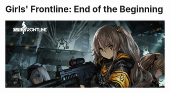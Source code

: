 # Girls' Frontline: End of the Beginning

![image](https://github.com/GFEOTB/.github/blob/main/image.jpg)
